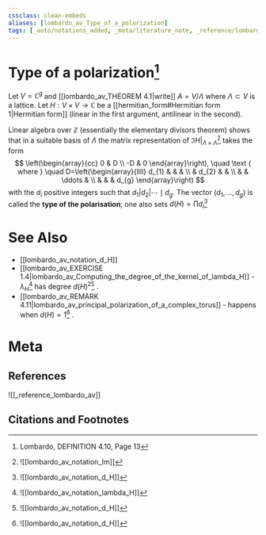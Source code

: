 ```yaml
---
cssclass: clean-embeds
aliases: [lombardo_av_Type_of_a_polarization]
tags: [_auto/notations_added, _meta/literature_note, _reference/lombardo_av, _meta/TODO/change_title, _meta/notation, _meta/definition]
---
```

# Type of a polarization[^1]

Let $V=\mathbb{C}^{g}$ and [[lombardo_av_THEOREM 4.1|write]] $A= V / \Lambda$ where $\Lambda \subset V$ is a lattice. Let $H: V \times V \rightarrow \mathbb{C}$ be a [[hermitian_form#Hermitian form 1|Hermitian form]] (linear in the first argument, antilinear in the second). 


Linear algebra over $\mathbb{Z}$ (essentially the elementary divisors theorem) shows that in a suitable basis of $\Lambda$ the matrix representation of $\left.\Im H\right|_{\Lambda \times \Lambda}$[^2]               takes the form
$$
\left(\begin{array}{cc}
0 & D \\
-D & 0
\end{array}\right), \quad \text { where } \quad D=\left(\begin{array}{llll}
d_{1} & & & \\
& d_{2} & & \\
& & \ddots & \\
& & & d_{g}
\end{array}\right)
$$
with the $d_{i}$ positive integers such that $d_{1}\left|d_{2}\right| \cdots \mid d_{g} .$ The vector $\left(d_{1}, \ldots, d_{g}\right)$ is called the **type of the polarisation**; one also sets $d(H)=\prod d_{i}$[^3]              

# See Also
- [[lombardo_av_notation_d_H]]
- [[lombardo_av_EXERCISE 1.4|lombardo_av_Computing_the_degree_of_the_kernel_of_lambda_H]] - $\lambda_H$[^4]               has degree $d(H)^2$[^3]              .
- [[lombardo_av_REMARK 4.11|lombardo_av_principal_polarization_of_a_complex_torus]] - happens when $d(H) = 1$[^3]              .
# Meta
## References
![[_reference_lombardo_av]]

## Citations and Footnotes
[^1]: Lombardo, DEFINITION 4.10, Page 13
[^2]: ![[lombardo_av_notation_Im]]
[^3]: ![[lombardo_av_notation_d_H]]
[^4]: ![[lombardo_av_notation_lambda_H]]
